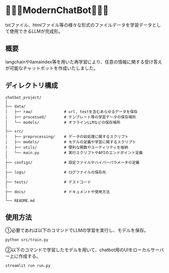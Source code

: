 # 🦙🦙🦙ModernChatBot🦙🦙🦙

txtファイル、htmlファイル等の様々な形式のファイルデータを学習データとして使用できるLLMが完成形。

## 概要
langchainやllamaindex等を用いた再学習により、任意の情報に関する受け答えが可能なチャットボットを作成いたしました。

## ディレクトリ構成
```
chatbot_project/
│
├── data/
│   ├── raw/              # url, textを含むあらゆるデータを保存
│   ├── processed/        # テンプレート等の学習データの保存場所
│   └── models/           # オフラインLLMなどの保存場所
│
├── src/
│   ├── preprocessing/    # データの前処理に関するスクリプト
│   ├── models/           # モデルの定義や学習に関するスクリプト
│   ├── utils/            # 便利な関数やユーティリティを格納
│   └── main.py           # 実行スクリプトやAPIのエンドポイント定義
│
├── configs/              # 設定ファイルやハイパーパラメータの定義
│
├── logs/                 # ログファイルの保存先
│
├── tests/                # テストコード
│
├── docs/                 # ドキュメントや使用方法
│
└── README.md
```
## 使用方法

①必要であれば以下のコマンドでLLMの学習を実行し、モデルを保存。
```
python src/train.py
```

②以下のコマンドで学習したモデルを用いて、chatbot用のUIをローカルサーバー上に作成する。
```
streamlit run run.py
```